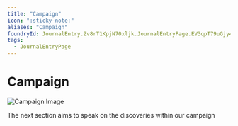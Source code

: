 ```yaml
---
title: "Campaign"
icon: ":sticky-note:"
aliases: "Campaign"
foundryId: JournalEntry.Zv8rT1KpjN70xljk.JournalEntryPage.EV3qpT79uGjy4l5H
tags:
  - JournalEntryPage
---
```


# Campaign
![Campaign Image](/media/campaign.png)

The next section aims to speak on the discoveries within our campaign
